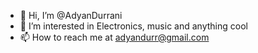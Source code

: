 - 👋 Hi, I’m @AdyanDurrani
- 👀 I’m interested in Electronics, music and anything cool
- 📫 How to reach me at adyandurr@gmail.com

<!---
AdyanDurrani/AdyanDurrani is a ✨ special ✨ repository because its `README.md` (this file) appears on your GitHub profile.
You can click the Preview link to take a look at your changes.
--->

